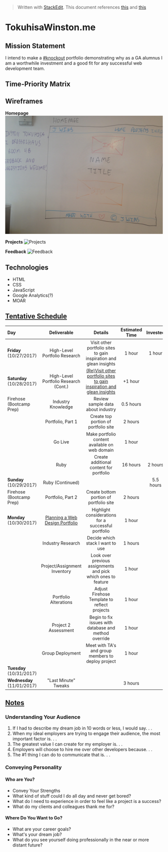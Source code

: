 ﻿


> Written with [StackEdit](https://stackedit.io/).
> This document references [this](https://git.generalassemb.ly/wdi-nyc-dresselhaus/portfolio-site/blob/master/portfolio.md) and [this](https://git.generalassemb.ly/wdi-nyc-dresselhaus/project-04-portfolio)

# **TokuhisaWinston.me**

## Mission Statement
I intend to make a [#knockout](http://99u.com/articles/7127/6-steps-to-creating-a-knockout-online-portfolio) portfolio demonstrating why as a GA alumnus I am a worthwhile investment and a good fit for any successful web development team.

## Time-Priority Matrix

## Wireframes
**Homepage**
![Homepage](https://github.com/Tokuhisa1/Tokuhisa1.github.io/blob/dev/assets/homepage.jpg?raw=true)

**Projects**
![Projects](https://github.com/Tokuhisa1/Tokuhisa1.github.io/blob/dev/assets/projects.jpg?raw=true)

**Feedback**
![Feedback](https://github.com/Tokuhisa1/Tokuhisa1.github.io/blob/dev/assets/feedback.jpg?raw=true)

## Technologies
- HTML
- CSS
- JavaScript
- Google Analytics(?)
- MOAR

## [Tentative Schedule](https://calendar.google.com/calendar/embed?src=bus402j3qka2d682b6q9p0vh88%40group.calendar.google.com&ctz=America/New_York)
| Day | Deliverable | Details | Estimated Time | Invested | Actual |
|:----|:-----:|:-----:|:-----:|:-----:|:-----:|
| **Friday** (10/27/2017) | High-Level Portfolio Research | Visit other portfolio sites to gain inspiration and glean insights | 1 hour | 1 hour | |
| **Saturday** (10/28/2017) | High-Level Portfolio Research (Cont.) | [(Re)Visit other portfolio sites to gain inspiration and glean insights](https://docs.google.com/spreadsheets/d/1PoT9d1-qtVmNpvOTbr5UGyme_nzAUH1LhUVhpl5N-7o/edit?usp=sharing) |  +1 hour| | 2 hours |
| Firehose (Bootcamp Prep) | Industry Knowledge | Review sample data about industry  | 0.5 hours | | 1 hour |
|  | Portfolio, Part 1 | Create top portion of portfolio site | 2 hours | | 4 hours |
|  | Go Live | Make portfolio content available on web domain | 1 hour | | 0.5 hours|
|  | Ruby | Create additional content for portfolio | 16 hours | 2 hours | |
| **Sunday** (10/29/2017) | Ruby (Continued) | | | 5.5 hours | 7.5 hours |
| Firehose (Bootcamp Prep) | Portfolio, Part 2 | Create bottom portion of portfolio site  | 2 hours | | 4.5 hours |
| **Monday** (10/30/2017) | [Planning a Web Design Portfolio](https://www.lynda.com/Web-Design-tutorials/Planning-Web-Design-Portfolio-Getting-Job/172854-2.html) | Highlight considerations for a successful portfolio | 1 hour | | 1 hour |
| | Industry Research | Decide which stack I want to use | 1 hours | | 0.5 hours |
|  | Project/Assignment Inventory | Look over previous assignments and pick which ones to feature | 1 hour | | 1 hour |
|  | Portfolio Alterations | Adjust Firehose Template to reflect projects | 1 hour | | |
|  | Project 2 Assessment | Begin to fix issues with database and method override | 1 hour | | |
|  | Group Deployment | Meet with TA's and group members to deploy project | 1 hour | | |
| **Tuesday** (10/31/2017) |  | | | | |
| **Wednesday** (11/01/2017) | "Last Minute" Tweaks | | 3 hours | | |

## [Notes](https://www.lynda.com/Web-Design-tutorials/Planning-Web-Design-Portfolio-Getting-Job/172854-2.html)
### Understanding Your Audience
1. If I had to describe my dream job in 10 words or less, I would say. . .
2. When my ideal employers are trying to engage their audience, the most important factor is. . .
3. The greatest value I can create for my employer is. . .
4.  Employers will choose to hire me over other developers because. . .
5. The #1 thing I can do to communicate that is. . .

### Conveying Personality
#### **Who are You?**
- Convey Your Strengths
- What kind of stuff could I do all day and never get bored?
- What do I need to experience in order to feel like a project is a success?
- What do my clients and colleagues thank me for?

#### **Where Do You Want to Go?**
- What are your career goals?
- What's your dream job?
- What do you see yourself doing professionally in the near or more distant future?